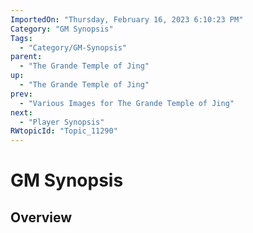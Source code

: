 ```yaml
---
ImportedOn: "Thursday, February 16, 2023 6:10:23 PM"
Category: "GM Synopsis"
Tags:
  - "Category/GM-Synopsis"
parent:
  - "The Grande Temple of Jing"
up:
  - "The Grande Temple of Jing"
prev:
  - "Various Images for The Grande Temple of Jing"
next:
  - "Player Synopsis"
RWtopicId: "Topic_11290"
---
```

# GM Synopsis
## Overview
